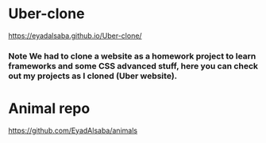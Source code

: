 # Uber-clone
https://eyadalsaba.github.io/Uber-clone/
### Note We had to clone a website as a homework project to learn frameworks and some CSS advanced stuff, here you can check out my projects as I cloned (Uber website). 
# Animal repo
https://github.com/EyadAlsaba/animals
